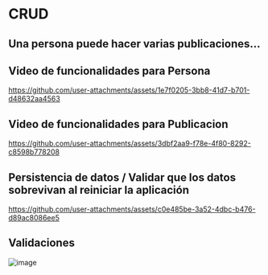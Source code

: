 # CRUD
## Una persona puede hacer varias publicaciones...

## Video de funcionalidades para Persona

https://github.com/user-attachments/assets/1e7f0205-3bb8-41d7-b701-d48632aa4563

## Video de funcionalidades para Publicacion

https://github.com/user-attachments/assets/3dbf2aa9-f78e-4f80-8292-c8598b778208




## Persistencia de datos / Validar que los datos sobrevivan al reiniciar la aplicación

https://github.com/user-attachments/assets/c0e485be-3a52-4dbc-b476-d89ac8086ee5

## Validaciones
![image](https://github.com/user-attachments/assets/6fc679fc-a57f-45a7-a09f-d4d610670b8e)


